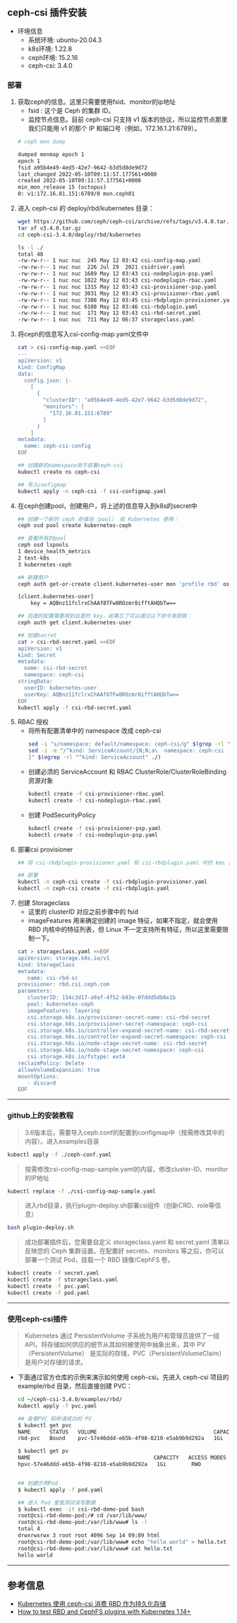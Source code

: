 ## ceph-csi 插件安装
- 环境信息
  - 系统环境: ubuntu-20.04.3
  - k8s环境: 1.22.8
  - ceph环境: 15.2.16
  - ceph-csi: 3.4.0

### 部署
1. 获取ceph的信息。这里只需要使用fsid、monitor的ip地址
   - fsid : 这个是 Ceph 的集群 ID。
   - 监控节点信息。目前 ceph-csi 只支持 v1 版本的协议，所以监控节点那里我们只能用 v1 的那个 IP 和端口号（例如，172.16.1.21:6789）。
   ```bash
   # ceph mon dump

   dumped monmap epoch 1
   epoch 1
   fsid a95b4e49-4ed5-42e7-9642-b3d5d8de9d72
   last_changed 2022-05-10T09:11:57.177561+0000
   created 2022-05-10T09:11:57.177561+0000
   min_mon_release 15 (octopus)
   0: v1:172.16.81.151:6789/0 mon.ceph01
   ```
2. 进入 ceph-csi 的 deploy/rbd/kubernetes 目录：
   ```bash
   wget https://github.com/ceph/ceph-csi/archive/refs/tags/v3.4.0.tar.gz
   tar xf v3.4.0.tar.gz
   cd ceph-csi-3.4.0/deploy/rbd/kubernetes

   ls -l ./
   total 48
   -rw-rw-r-- 1 nuc nuc  245 May 12 03:42 csi-config-map.yaml
   -rw-rw-r-- 1 nuc nuc  226 Jul 29  2021 csidriver.yaml
   -rw-rw-r-- 1 nuc nuc 1689 May 12 03:43 csi-nodeplugin-psp.yaml
   -rw-rw-r-- 1 nuc nuc 1022 May 12 03:43 csi-nodeplugin-rbac.yaml
   -rw-rw-r-- 1 nuc nuc 1315 May 12 03:43 csi-provisioner-psp.yaml
   -rw-rw-r-- 1 nuc nuc 3031 May 12 03:43 csi-provisioner-rbac.yaml
   -rw-rw-r-- 1 nuc nuc 7308 May 12 03:45 csi-rbdplugin-provisioner.yaml
   -rw-rw-r-- 1 nuc nuc 6108 May 12 03:46 csi-rbdplugin.yaml
   -rw-rw-r-- 1 nuc nuc  171 May 12 03:43 csi-rbd-secret.yaml
   -rw-rw-r-- 1 nuc nuc  711 May 12 06:37 storageclass.yaml
   ```
3. 将ceph的信息写入csi-config-map.yaml文件中
   ```bash
   cat > csi-config-map.yaml <<EOF
   ---
   apiVersion: v1
   kind: ConfigMap
   data:
     config.json: |-
       [
         {
           "clusterID": "a95b4e49-4ed5-42e7-9642-b3d5d8de9d72",
           "monitors": [
             "172.16.81.151:6789"
           ]
         }
       ]
   metadata:
     name: ceph-csi-config
   EOF

   ## 创建新的namespace用于部署ceph-csi
   kubectl create ns ceph-csi

   ## 导入configmap
   kubectl apply -n ceph-csi -f csi-configmap.yaml
   ```
4. 在ceph创建pool，创建用户，将上述的信息导入到k8s的secret中
   ```bash
   ## 创建一个新的 ceph 存储池（pool） 给 Kubernetes 使用：
   ceph osd pool create kubernetes-ceph

   ## 查看所有的pool
   ceph osd lspools
   1 device_health_metrics
   2 test-k8s
   3 kubernetes-ceph

   ## 新建用户
   ceph auth get-or-create client.kubernetes-user mon 'profile rbd' osd 'profile rbd pool=kubernetes-ceph' mgr 'profile rbd pool=kubernetes-ceph'

   [client.kubernetes-user]
       key = AQBnz11fclrxChAAf8TFw8ROzmr8ifftAHQbTw==

   ## 后面的配置需要用到这里的 key，如果忘了可以通过以下命令来获取：
   ceph auth get client.kubernetes-user

   ## 创建secret
   cat > csi-rbd-secret.yaml <<EOF
   apiVersion: v1
   kind: Secret
   metadata:
     name: csi-rbd-secret
     namespace: ceph-csi
   stringData:
     userID: kubernetes-user
     userKey: AQBnz11fclrxChAAf8TFw8ROzmr8ifftAHQbTw==
   EOF
   kubectl apply -f csi-rbd-secret.yaml
   ```
5. RBAC 授权
   - 将所有配置清单中的 namespace 改成 ceph-csi
     ```bash
     sed -i "s/namespace: default/namespace: ceph-csi/g" $(grep -rl "namespace: default" ./)
     sed -i -e "/^kind: ServiceAccount/{N;N;a\  namespace: ceph-csi  # 输入到这里的时候需要按一下回车键，在下一行继续输入
     }" $(egrep -rl "^kind: ServiceAccount" ./)
     ```
   - 创建必须的 ServiceAccount 和 RBAC ClusterRole/ClusterRoleBinding 资源对象
     ```bash
     kubectl create -f csi-provisioner-rbac.yaml
     kubectl create -f csi-nodeplugin-rbac.yaml
     ```
   - 创建 PodSecurityPolicy
     ```bash
     kubectl create -f csi-provisioner-psp.yaml
     kubectl create -f csi-nodeplugin-psp.yaml
     ```
6. 部署csi provisioner
   ```bash
   ## 将 csi-rbdplugin-provisioner.yaml 和 csi-rbdplugin.yaml 中的 kms 部分配置注释掉

   ## 部署
   kubectl -n ceph-csi create -f csi-rbdplugin-provisioner.yaml
   kubectl -n ceph-csi create -f csi-rbdplugin.yaml
   ```
7. 创建 Storageclass
   - 这里的 clusterID 对应之前步骤中的 fsid
   - imageFeatures 用来确定创建的 image 特征，如果不指定，就会使用 RBD 内核中的特征列表，但 Linux 不一定支持所有特征，所以这里需要限制一下。
   ```bash
   cat > storageclass.yaml <<EOF
   apiVersion: storage.k8s.io/v1
   kind: StorageClass
   metadata:
      name: csi-rbd-sc
   provisioner: rbd.csi.ceph.com
   parameters:
      clusterID: 154c3d17-a9af-4f52-b83e-0fddd5db6e1b
      pool: kubernetes-ceph
      imageFeatures: layering
      csi.storage.k8s.io/provisioner-secret-name: csi-rbd-secret
      csi.storage.k8s.io/provisioner-secret-namespace: ceph-csi
      csi.storage.k8s.io/controller-expand-secret-name: csi-rbd-secret
      csi.storage.k8s.io/controller-expand-secret-namespace: ceph-csi
      csi.storage.k8s.io/node-stage-secret-name: csi-rbd-secret
      csi.storage.k8s.io/node-stage-secret-namespace: ceph-csi
      csi.storage.k8s.io/fstype: ext4
   reclaimPolicy: Delete
   allowVolumeExpansion: true
   mountOptions:
      - discard
   EOF
   ```
---
### github上的安装教程
> 3.6版本后，需要导入ceph.conf的配置到configmap中（按需修改其中的内容）。进入examples目录
  ```bash
  kubectl apply -f ./ceph-conf.yaml
  ```
> 按需修改csi-config-map-sample.yaml的内容，修改cluster-ID、monitor的IP地址
  ```bash
  kubectl replace -f ./csi-config-map-sample.yaml
  ```
> 进入rbd目录，执行plugin-deploy.sh部署csi组件（创新CRD、role等信息）
  ```bash
  bash plugin-deploy.sh
  ```
> 成功部署插件后，您需要自定义 storageclass.yaml 和 secret.yaml 清单以反映您的 Ceph 集群设置。在配置好 secrets、monitors 等之后，你可以部署一个测试 Pod，挂载一个 RBD 镜像/CephFS 卷。
  ```bash
  kubectl create -f secret.yaml
  kubectl create -f storageclass.yaml
  kubectl create -f pvc.yaml
  kubectl create -f pod.yaml
  ```
---
### 使用ceph-csi插件
> Kubernetes 通过 PersistentVolume 子系统为用户和管理员提供了一组 API，将存储如何供应的细节从其如何被使用中抽象出来，其中 PV（PersistentVolume） 是实际的存储，PVC（PersistentVolumeClaim） 是用户对存储的请求。
- 下面通过官方仓库的示例来演示如何使用 ceph-csi。先进入 ceph-csi 项目的 example/rbd 目录，然后直接创建 PVC：
  ```bash
  cd ~/ceph-csi-3.4.0/examples/rbd/
  kubectl apply -f pvc.yaml

  ## 查看PVC 和申请成功的 PV
  $ kubectl get pvc
  NAME      STATUS   VOLUME                                     CAPACITY   ACCESS MODES   STORAGECLASS   AGE
  rbd-pvc   Bound    pvc-57e46ddd-e65b-4f98-8210-e5ab9b9d292a   1Gi        RWO            csi-rbd-sc     171m

  $ kubectl get pv
  NAME                                       CAPACITY   ACCESS MODES   RECLAIM POLICY   STATUS   CLAIM             STORAGECLASS   REASON   AGE
  hpvc-57e46ddd-e65b-4f98-8210-e5ab9b9d292a   1Gi        RWO            Delete           Bound    default/rbd-pvc   csi-rbd-sc              172m

  
  ## 创建示例Pod
  $ kubectl apply -f pod.yaml

  ## 进入 Pod 里面测试读写数据
  $ kubectl exec -it csi-rbd-demo-pod bash
  root@csi-rbd-demo-pod:/# cd /var/lib/www/
  root@csi-rbd-demo-pod:/var/lib/www# ls -l
  total 4
  drwxrwxrwx 3 root root 4096 Sep 14 09:09 html
  root@csi-rbd-demo-pod:/var/lib/www# echo "hello world" > hello.txt
  root@csi-rbd-demo-pod:/var/lib/www# cat hello.txt
  hello world
  ```
---
## 参考信息
- [Kubernetes 使用 ceph-csi 消费 RBD 作为持久化存储](https://icloudnative.io/posts/kubernetes-storage-using-ceph-rbd/)
- [How to test RBD and CephFS plugins with Kubernetes 1.14+](https://github.com/ceph/ceph-csi/tree/devel/examples)
